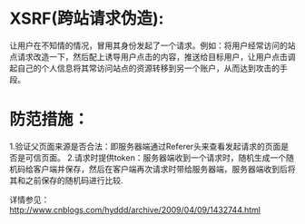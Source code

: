 # XSRF(跨站请求伪造):
  让用户在不知情的情况，冒用其身份发起了一个请求。例如：将用户经常访问的站点请求改造一下，然后配上诱导用户点击的内容，推送给目标用户，让用户点击调起自己的个人信息将其常访问站点的资源转移到另一个账户，从而达到攻击的手段。

# 防范措施：
1.验证父页面来源是否合法：即服务器端通过Referer头来查看发起请求的页面是否是可信页面。
2.请求时提供token：服务器端收到一个请求时，随机生成一个随机码给客户端并保存，然后在客户端再次请求时带给服务器端，服务器端收到后将其和之前保存的随机码进行比较.

详情参见：
http://www.cnblogs.com/hyddd/archive/2009/04/09/1432744.html